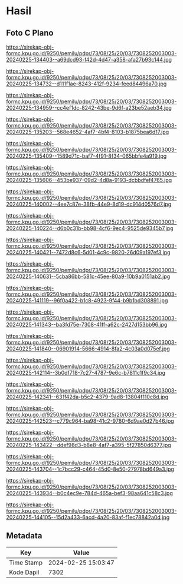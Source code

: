 # Hasil

## Foto C Plano

https://sirekap-obj-formc.kpu.go.id/9250/pemilu/pdpr/73/08/25/20/03/7308252003003-20240225-134403--a69dcd93-f42d-4d47-a358-afa27b93c144.jpg

https://sirekap-obj-formc.kpu.go.id/9250/pemilu/pdpr/73/08/25/20/03/7308252003003-20240225-134732--d111f1ae-8243-412f-9234-feed84496a70.jpg

https://sirekap-obj-formc.kpu.go.id/9250/pemilu/pdpr/73/08/25/20/03/7308252003003-20240225-134959--cc4ef1dc-8242-43be-9d6f-a23be52aeb34.jpg

https://sirekap-obj-formc.kpu.go.id/9250/pemilu/pdpr/73/08/25/20/03/7308252003003-20240225-135203--568e4652-4af7-4bf4-8103-b1875bea6d17.jpg

https://sirekap-obj-formc.kpu.go.id/9250/pemilu/pdpr/73/08/25/20/03/7308252003003-20240225-135409--1589d71c-baf7-4f91-8f34-065bbfe4a919.jpg

https://sirekap-obj-formc.kpu.go.id/9250/pemilu/pdpr/73/08/25/20/03/7308252003003-20240225-135606--453be937-09d2-4d8a-9193-dcbbdfef4765.jpg

https://sirekap-obj-formc.kpu.go.id/9250/pemilu/pdpr/73/08/25/20/03/7308252003003-20240225-140002--4ee7c87e-38fb-44e9-8d19-dc914d0576d7.jpg

https://sirekap-obj-formc.kpu.go.id/9250/pemilu/pdpr/73/08/25/20/03/7308252003003-20240225-140224--d6b0c31b-bb98-4cf6-9ec4-9525de9345b7.jpg

https://sirekap-obj-formc.kpu.go.id/9250/pemilu/pdpr/73/08/25/20/03/7308252003003-20240225-140421--7472d8c6-5d01-4c9c-9820-26d09a197ef3.jpg

https://sirekap-obj-formc.kpu.go.id/9250/pemilu/pdpr/73/08/25/20/03/7308252003003-20240225-140631--5cba86bb-581c-45ee-80a9-10b9a0151ab2.jpg

https://sirekap-obj-formc.kpu.go.id/9250/pemilu/pdpr/73/08/25/20/03/7308252003003-20240225-141119--96f0a422-b1c8-4923-9f44-b9b1bd308891.jpg

https://sirekap-obj-formc.kpu.go.id/9250/pemilu/pdpr/73/08/25/20/03/7308252003003-20240225-141343--ba3fd75e-7308-41ff-a62c-2427d153bb96.jpg

https://sirekap-obj-formc.kpu.go.id/9250/pemilu/pdpr/73/08/25/20/03/7308252003003-20240225-141840--06901914-5666-4914-8fa2-4c03a0d075ef.jpg

https://sirekap-obj-formc.kpu.go.id/9250/pemilu/pdpr/73/08/25/20/03/7308252003003-20240225-142114--3b0df718-7c27-4787-9e6c-b7811c1f9c34.jpg

https://sirekap-obj-formc.kpu.go.id/9250/pemilu/pdpr/73/08/25/20/03/7308252003003-20240225-142341--631f42da-b5c2-4379-9ad8-13804f110c8d.jpg

https://sirekap-obj-formc.kpu.go.id/9250/pemilu/pdpr/73/08/25/20/03/7308252003003-20240225-142523--c779c964-ba98-41c2-9780-6d9ae0d27b46.jpg

https://sirekap-obj-formc.kpu.go.id/9250/pemilu/pdpr/73/08/25/20/03/7308252003003-20240225-143422--ddef98d3-b8e8-4af7-a395-5f27850d6377.jpg

https://sirekap-obj-formc.kpu.go.id/9250/pemilu/pdpr/73/08/25/20/03/7308252003003-20240225-143704--1c7bcc29-c464-45d0-8e50-27978bd649a3.jpg

https://sirekap-obj-formc.kpu.go.id/9250/pemilu/pdpr/73/08/25/20/03/7308252003003-20240225-143934--b0c4ec9e-784d-465a-bef3-98aa641c58c3.jpg

https://sirekap-obj-formc.kpu.go.id/9250/pemilu/pdpr/73/08/25/20/03/7308252003003-20240225-144105--15d2a433-6acd-4a20-83af-f1ec78842a0d.jpg


## Metadata

| Key        | Value               |
| ---------- | ------------------- |
| Time Stamp | 2024-02-25 15:03:47 |
| Kode Dapil | 7302                |



